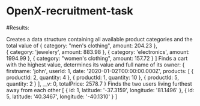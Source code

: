 ﻿# OpenX-recruitment-task
 
 #Results:

Creates a data structure containing all available product categories and the total value of
  { category: "men's clothing", amount: 204.23 },                                     
  { category: 'jewelery', amount: 883.98 },
  { category: 'electronics', amount: 1994.99 },
  { category: "women's clothing", amount: 157.72 }
]
Finds a cart with the highest value, determines its value and full name of its owner: 
{
  firstname: 'john',
  userId: 1,
  date: '2020-01-02T00:00:00.000Z',
  products: [
    { productId: 2, quantity: 4 },
    { productId: 1, quantity: 10 },
    { productId: 5, quantity: 2 }
  ],
  __v: 0,
  totalPrice: 2578.7
}
Finds the two users living furthest away from each other
[
  { id: 1, latitude: '-37.3159', longitude: '81.1496' },
  { id: 5, latitude: '40.3467', longitude: '-40.1310' }
]

